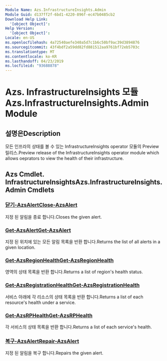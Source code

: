 ```yaml
---
Module Name: Azs.InfrastructureInsights.Admin
Module Guid: d137ff2f-6bd1-4220-896f-ec47b0485cb2
Download Help Link:
  '[object Object]': 
Help Version:
  '[object Object]': 
Locale: en-US
ms.openlocfilehash: 4a72540aefe340a5d7c1b6c50bf9ac39d3894876
ms.sourcegitcommit: 43f4bdf2a59dd82fd881512aa9761bf72eb5703c
ms.translationtype: MT
ms.contentlocale: ko-KR
ms.lasthandoff: 04/23/2019
ms.locfileid: "93688878"
---
```

# <span data-ttu-id="ed1e5-101">Azs. InfrastructureInsights 모듈</span><span class="sxs-lookup"><span data-stu-id="ed1e5-101">Azs.InfrastructureInsights.Admin Module</span></span>
## <span data-ttu-id="ed1e5-102">설명은</span><span class="sxs-lookup"><span data-stu-id="ed1e5-102">Description</span></span>
<span data-ttu-id="ed1e5-103">모든 인프라의 상태를 볼 수 있는 InfrastructureInsights operator 모듈의 Preview 릴리스.</span><span class="sxs-lookup"><span data-stu-id="ed1e5-103">Preview release of the InfrastructureInsights operator module which allows oeprators to view the health of their infrastructure.</span></span>

## <span data-ttu-id="ed1e5-104">Azs Cmdlet. InfrastructureInsights</span><span class="sxs-lookup"><span data-stu-id="ed1e5-104">Azs.InfrastructureInsights.Admin Cmdlets</span></span>
### [<span data-ttu-id="ed1e5-105">닫기-AzsAlert</span><span class="sxs-lookup"><span data-stu-id="ed1e5-105">Close-AzsAlert</span></span>](Close-AzsAlert.md)
<span data-ttu-id="ed1e5-106">지정 된 알림을 종료 합니다.</span><span class="sxs-lookup"><span data-stu-id="ed1e5-106">Closes the given alert.</span></span>

### [<span data-ttu-id="ed1e5-107">Get-AzsAlert</span><span class="sxs-lookup"><span data-stu-id="ed1e5-107">Get-AzsAlert</span></span>](Get-AzsAlert.md)
<span data-ttu-id="ed1e5-108">지정 된 위치에 있는 모든 알림 목록을 반환 합니다.</span><span class="sxs-lookup"><span data-stu-id="ed1e5-108">Returns the list of all alerts in a given location.</span></span>

### [<span data-ttu-id="ed1e5-109">Get-AzsRegionHealth</span><span class="sxs-lookup"><span data-stu-id="ed1e5-109">Get-AzsRegionHealth</span></span>](Get-AzsRegionHealth.md)
<span data-ttu-id="ed1e5-110">영역의 상태 목록을 반환 합니다.</span><span class="sxs-lookup"><span data-stu-id="ed1e5-110">Returns a list of region's health status.</span></span>

### [<span data-ttu-id="ed1e5-111">Get-AzsRegistrationHealth</span><span class="sxs-lookup"><span data-stu-id="ed1e5-111">Get-AzsRegistrationHealth</span></span>](Get-AzsRegistrationHealth.md)
<span data-ttu-id="ed1e5-112">서비스 아래에 각 리소스의 상태 목록을 반환 합니다.</span><span class="sxs-lookup"><span data-stu-id="ed1e5-112">Returns a list of each resource's health under a service.</span></span>

### [<span data-ttu-id="ed1e5-113">Get-AzsRPHealth</span><span class="sxs-lookup"><span data-stu-id="ed1e5-113">Get-AzsRPHealth</span></span>](Get-AzsRPHealth.md)
<span data-ttu-id="ed1e5-114">각 서비스의 상태 목록을 반환 합니다.</span><span class="sxs-lookup"><span data-stu-id="ed1e5-114">Returns a list of each service's health.</span></span>

### [<span data-ttu-id="ed1e5-115">복구-AzsAlert</span><span class="sxs-lookup"><span data-stu-id="ed1e5-115">Repair-AzsAlert</span></span>](Repair-AzsAlert.md)
<span data-ttu-id="ed1e5-116">지정 된 알림을 복구 합니다.</span><span class="sxs-lookup"><span data-stu-id="ed1e5-116">Repairs the given alert.</span></span>

